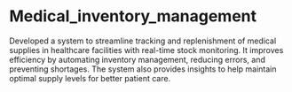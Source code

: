 # Medical_inventory_management
 Developed a system to streamline tracking and replenishment of medical supplies in healthcare 
facilities with real-time stock monitoring. It improves efficiency by automating inventory management, 
reducing errors, and preventing shortages. The system also provides insights to help maintain optimal supply 
levels for better patient care. 
